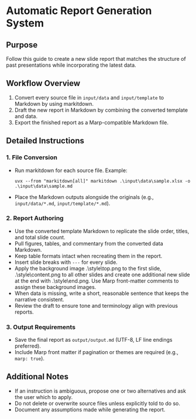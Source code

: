 # Automatic Report Generation System

## Purpose
Follow this guide to create a new slide report that matches the structure of past presentations while incorporating the latest data.

## Workflow Overview
1. Convert every source file in `input/data` and `input/template` to Markdown by using markitdown.
2. Draft the new report in Markdown by combining the converted template and data.
3. Export the finished report as a Marp-compatible Markdown file.

## Detailed Instructions

### 1. File Conversion
- Run markitdown for each source file. Example:
  ```
  uvx --from "markitdown[all]" markitdown .\input\data\sample.xlsx -o .\input\data\sample.md
  ```
- Place the Markdown outputs alongside the originals (e.g., `input/data/*.md`, `input/template/*.md`).

### 2. Report Authoring
- Use the converted template Markdown to replicate the slide order, titles, and total slide count.
- Pull figures, tables, and commentary from the converted data Markdown.
- Keep table formats intact when recreating them in the report.
- Insert slide breaks with `---` for every slide.
- Apply the background image .\style\top.png to the first slide, .\style\content.png to all other slides and create one additional new slide at the end with .\style\end.png. Use Marp front-matter comments to assign these background images.
- When data is missing, write a short, reasonable sentence that keeps the narrative consistent.
- Review the draft to ensure tone and terminology align with previous reports.

### 3. Output Requirements
- Save the final report as `output/output.md` (UTF-8, LF line endings preferred).
- Include Marp front matter if pagination or themes are required (e.g., `marp: true`).

## Additional Notes
- If an instruction is ambiguous, propose one or two alternatives and ask the user which to apply.
- Do not delete or overwrite source files unless explicitly told to do so.
- Document any assumptions made while generating the report.